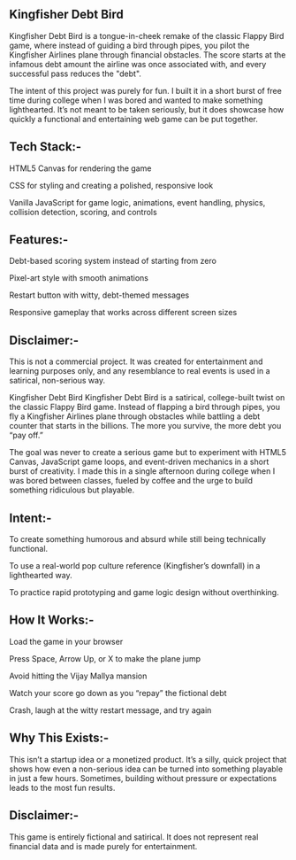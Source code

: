 **Kingfisher Debt Bird**
--------------------------------------------------------------------------------------------------------------------------------------------------------------------

Kingfisher Debt Bird is a tongue-in-cheek remake of the classic Flappy Bird game, where instead of guiding a bird through pipes, you pilot the Kingfisher Airlines plane through financial obstacles. The score starts at the infamous debt amount the airline was once associated with, and every successful pass reduces the "debt".

The intent of this project was purely for fun. I built it in a short burst of free time during college when I was bored and wanted to make something lighthearted. It’s not meant to be taken seriously, but it does showcase how quickly a functional and entertaining web game can be put together.


**Tech Stack**:-
--------------------------------------------------------------------------------------------------------------------------------------------------------------------


HTML5 Canvas for rendering the game

CSS for styling and creating a polished, responsive look

Vanilla JavaScript for game logic, animations, event handling, physics, collision detection, scoring, and controls

**Features**:-
--------------------------------------------------------------------------------------------------------------------------------------------------------------------


Debt-based scoring system instead of starting from zero

Pixel-art style with smooth animations

Restart button with witty, debt-themed messages

Responsive gameplay that works across different screen sizes

**Disclaimer**:-
--------------------------------------------------------------------------------------------------------------------------------------------------------------------


This is not a commercial project. It was created for entertainment and learning purposes only, and any resemblance to real events is used in a satirical, non-serious way.

Kingfisher Debt Bird
Kingfisher Debt Bird is a satirical, college-built twist on the classic Flappy Bird game.
Instead of flapping a bird through pipes, you fly a Kingfisher Airlines plane through obstacles while battling a debt counter that starts in the billions. The more you survive, the more debt you “pay off.”

The goal was never to create a serious game but to experiment with HTML5 Canvas, JavaScript game loops, and event-driven mechanics in a short burst of creativity. I made this in a single afternoon during college when I was bored between classes, fueled by coffee and the urge to build something ridiculous but playable.


**Intent**:-
--------------------------------------------------------------------------------------------------------------------------------------------------------------------

To create something humorous and absurd while still being technically functional.

To use a real-world pop culture reference (Kingfisher’s downfall) in a lighthearted way.

To practice rapid prototyping and game logic design without overthinking.


**How It Works**:-
--------------------------------------------------------------------------------------------------------------------------------------------------------------------

Load the game in your browser

Press Space, Arrow Up, or X to make the plane jump

Avoid hitting the Vijay Mallya mansion 

Watch your score go down as you “repay” the fictional debt

Crash, laugh at the witty restart message, and try again


**Why This Exists**:-
--------------------------------------------------------------------------------------------------------------------------------------------------------------------

This isn’t a startup idea or a monetized product. It’s a silly, quick project that shows how even a non-serious idea can be turned into something playable in just a few hours.
Sometimes, building without pressure or expectations leads to the most fun results.



**Disclaimer**:-
--------------------------------------------------------------------------------------------------------------------------------------------------------------------

This game is entirely fictional and satirical. It does not represent real financial data and is made purely for entertainment.

